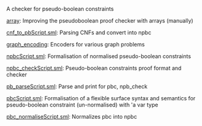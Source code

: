 A checker for pseudo-boolean constraints

[array](array):
Improving the pseudoboolean proof checker with arrays (manually)

[cnf_to_pbScript.sml](cnf_to_pbScript.sml):
Parsing CNFs and convert into npbc

[graph_encoding](graph_encoding):
Encoders for various graph problems

[npbcScript.sml](npbcScript.sml):
Formalisation of normalised pseudo-boolean constraints

[npbc_checkScript.sml](npbc_checkScript.sml):
Pseudo-boolean constraints proof format and checker

[pb_parseScript.sml](pb_parseScript.sml):
Parse and print for pbc, npb_check

[pbcScript.sml](pbcScript.sml):
Formalisation of a flexible surface syntax and semantics for
pseudo-boolean constraint (un-normalised) with 'a var type

[pbc_normaliseScript.sml](pbc_normaliseScript.sml):
Normalizes pbc into npbc
